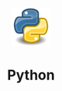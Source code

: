 <a id="readme-a"><a>

<!-- Project Header -->

<br /> 
<div align="center">
    <a href="https://github.com/Allegsu/Python">
        <img src="./py.png" alt"Logo" width="80" height="80">
    </a>

<h1 align="center"> Python </h1>
